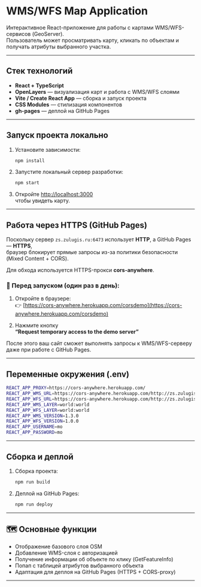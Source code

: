 # WMS/WFS Map Application

Интерактивное React-приложение для работы с картами WMS/WFS-сервисов (GeoServer).  
Пользователь может просматривать карту, кликать по объектам и получать атрибуты выбранного участка.

---

## Стек технологий

- **React + TypeScript**
- **OpenLayers** — визуализация карт и работа с WMS/WFS слоями  
- **Vite / Create React App** — сборка и запуск проекта  
- **CSS Modules** — стилизация компонентов  
- **gh-pages** — деплой на GitHub Pages

---

## Запуск проекта локально

1. Установите зависимости:
   ```bash
   npm install
   ```

2. Запустите локальный сервер разработки:
   ```bash
   npm start
   ```

3. Откройте [http://localhost:3000](http://localhost:3000)  
   чтобы увидеть карту.

---

## Работа через HTTPS (GitHub Pages)

Поскольку сервер `zs.zulugis.ru:6473` использует **HTTP**, а GitHub Pages — **HTTPS**,  
браузер блокирует прямые запросы из-за политики безопасности (Mixed Content + CORS).  

Для обхода используется HTTPS-прокси **cors-anywhere**.

### 🔧 Перед запуском (один раз в день):

1. Откройте в браузере:  
   👉 [https://cors-anywhere.herokuapp.com/corsdemo](https://cors-anywhere.herokuapp.com/corsdemo)

2. Нажмите кнопку  
   **“Request temporary access to the demo server”**

После этого ваш сайт сможет выполнять запросы к WMS/WFS-серверу даже при работе с GitHub Pages.

---

## Переменные окружения (.env)

```bash
REACT_APP_PROXY=https://cors-anywhere.herokuapp.com/
REACT_APP_WMS_URL=https://cors-anywhere.herokuapp.com/http://zs.zulugis.ru:6473/ws?
REACT_APP_WFS_URL=https://cors-anywhere.herokuapp.com/http://zs.zulugis.ru:6473/ws?
REACT_APP_WMS_LAYER=world:world
REACT_APP_WFS_LAYER=world:world
REACT_APP_WMS_VERSION=1.3.0
REACT_APP_WFS_VERSION=1.0.0
REACT_APP_USERNAME=mo
REACT_APP_PASSWORD=mo
```

---

## Сборка и деплой

1. Сборка проекта:
   ```bash
   npm run build
   ```

2. Деплой на GitHub Pages:
   ```bash
   npm run deploy
   ```
---

## 🗺️ Основные функции

- Отображение базового слоя OSM
- Добавление WMS-слоя с авторизацией
- Получение информации об объекте по клику (GetFeatureInfo)
- Попап с таблицей атрибутов выбранного объекта
- Адаптация для деплоя на GitHub Pages (HTTPS + CORS-proxy)

---
